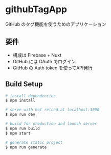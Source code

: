 # githubTagApp

GitHub のタグ機能を使うためのアプリケーション

## 要件
- 構成は Firebase + Nuxt
- GitHub には OAuth でログイン
- GitHub の Auth token を使ってAPI発行

## Build Setup

``` bash
# install dependencies
$ npm install

# serve with hot reload at localhost:3000
$ npm run dev

# build for production and launch server
$ npm run build
$ npm start

# generate static project
$ npm run generate
```